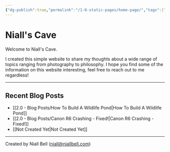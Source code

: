 ```yaml
---
{"dg-publish":true,"permalink":"/1-0-static-pages/home-page/","tags":["gardenEntry"]}
---
```


# Niall's Cave

Welcome to Niall's Cave. 

I created this simple website to share my thoughts about a wide range of topics ranging from photography to philosophy. I hope you find some of the information on this website interesting, feel free to reach out to me regardless!

---
## Recent Blog Posts

- [[2.0 - Blog Posts/How To Build A Wildlife Pond\|How To Build A Wildlife Pond]]
- [[2.0 - Blog Posts/Canon R6 Crashing - Fixed!\|Canon R6 Crashing - Fixed!]]
- [[Not Created Yet\|Not Created Yet]]














---
Created by Niall Bell (niall@niallbell.com)